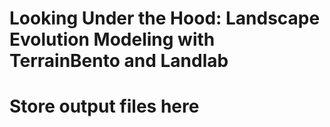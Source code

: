 # Looking Under the Hood: Landscape Evolution Modeling with TerrainBento and Landlab
# Store output files here
